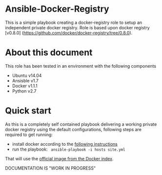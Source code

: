Ansible-Docker-Registry
===============

This is a simple playbook creating a docker-registry role to setup an independent private docker registry. Role is based upon docker registry [v0.8.0] (https://github.com/docker/docker-registry/tree/0.8.0).

About this document
===============

This role has been tested in an environment with the following components
 * Ubuntu v14.04
 * Ansisble v1.7
 * Docker v1.1.1
 * Python v2.7

Quick start
===========

As this is a completely self contained playbook delivering a working private docker registry using the default configurations,
following steps are required to get running:

 * install docker according to the [following instructions](http://docs.docker.io/installation/#installation)
 * run the playbook: ` ansible-playbook -i hosts site.yml`

That will use the
[official image from the Docker index](https://index.docker.io/_/registry/).


DOCUMENTATION IS "WORK IN PROGRESS"
